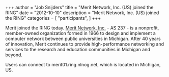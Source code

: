 +++
author = "Job Snijders"
title = "Merit Network, Inc. (US) joined the RING"
date = "2012-10-10"
description = "Merit Network, Inc. (US) joined the RING"
categories = [
    "participants",
]
+++

Merit joined the RING today.  <a href="http://www.merit.edu/">Merit Network, Inc.</a> - AS 237 -  is a nonprofit, member-owned organization formed in 1966 to design and implement a computer network between public universities in Michigan. After 40 years of innovation, Merit continues to provide high-performance networking and services to the research and education communities in Michigan and beyond.
 
Users can connect to merit01.ring.nlnog.net, which is located in Michigan, US. 

